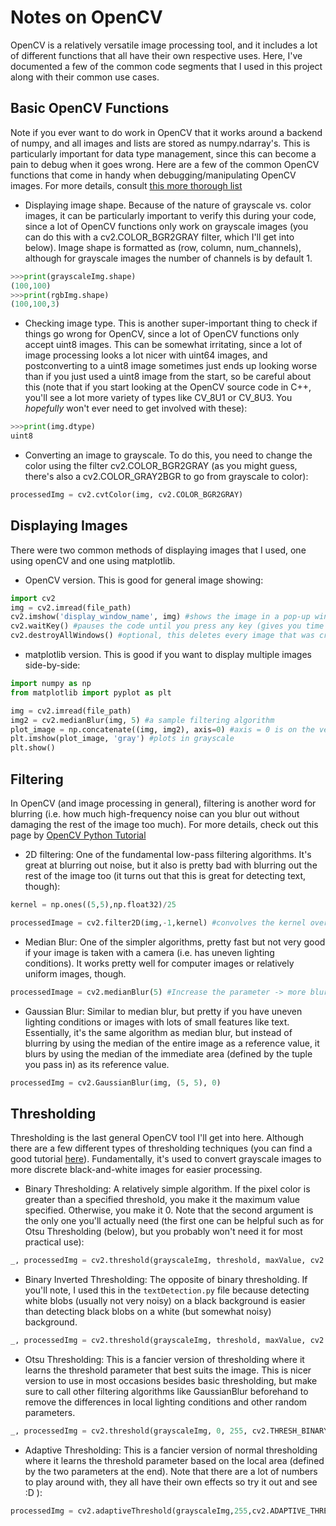 # Notes on OpenCV
OpenCV is a relatively versatile image processing tool, and it includes a lot of different functions that all have their own respective uses. Here, I've documented a few of the common code segments that I used in this project along with their common use cases.

## Basic OpenCV Functions
Note if you ever want to do work in OpenCV that it works around a backend of numpy, and all images and lists are stored as numpy.ndarray's. This is particularly important for data type management, since this can become a pain to debug when it goes wrong. Here are a few of the common OpenCV functions that come in handy when debugging/manipulating OpenCV images. For more details, consult [this more thorough list](https://docs.opencv.org/3.0-beta/doc/py_tutorials/py_core/py_basic_ops/py_basic_ops.html)
* Displaying image shape. Because of the nature of grayscale vs. color images, it can be particularly important to verify this during your code, since a lot of OpenCV functions only work on grayscale images (you can do this with a cv2.COLOR_BGR2GRAY filter, which I'll get into below). Image shape is formatted as (row, column, num_channels), although for grayscale images the number of channels is by default 1.
```python
>>>print(grayscaleImg.shape)
(100,100)
>>>print(rgbImg.shape)
(100,100,3)
```
* Checking image type. This is another super-important thing to check if things go wrong for OpenCV, since a lot of OpenCV functions only accept uint8 images. This can be somewhat irritating, since a lot of image processing looks a lot nicer with uint64 images, and postconverting to a uint8 image sometimes just ends up looking worse than if you just used a uint8 image from the start, so be careful about this (note that if you start looking at the OpenCV source code in C++, you'll see a lot more variety of types like CV_8U1 or CV_8U3. You *hopefully* won't ever need to get involved with these):
```python
>>>print(img.dtype)
uint8
```

* Converting an image to grayscale. To do this, you need to change the color using the filter cv2.COLOR_BGR2GRAY (as you might guess, there's also a cv2.COLOR_GRAY2BGR to go from grayscale to color):
```python
processedImg = cv2.cvtColor(img, cv2.COLOR_BGR2GRAY)
```

## Displaying Images
There were two common methods of displaying images that I used, one using openCV and one using matplotlib.
* OpenCV version. This is good for general image showing:
```python
import cv2
img = cv2.imread(file_path)
cv2.imshow('display_window_name', img) #shows the image in a pop-up window titled 'display_window_name'
cv2.waitKey() #pauses the code until you press any key (gives you time to look at the image)
cv2.destroyAllWindows() #optional, this deletes every image that was created using cv2.imshow() to this point
```

* matplotlib version. This is good if you want to display multiple images side-by-side:
```python
import numpy as np
from matplotlib import pyplot as plt

img = cv2.imread(file_path)
img2 = cv2.medianBlur(img, 5) #a sample filtering algorithm
plot_image = np.concatenate((img, img2), axis=0) #axis = 0 is on the vertical axis
plt.imshow(plot_image, 'gray') #plots in grayscale
plt.show()
```

## Filtering
In OpenCV (and image processing in general), filtering is another word for blurring (i.e. how much high-frequency noise can you blur out without damaging the rest of the image too much). For more details, check out this page by [OpenCV Python Tutorial](http://opencv-python-tutroals.readthedocs.io/en/latest/py_tutorials/py_imgproc/py_filtering/py_filtering.html)

* 2D filtering: One of the fundamental low-pass filtering algorithms. It's great at blurring out noise, but it also is pretty bad with blurring out the rest of the image too (it turns out that this is great for detecting text, though):
```python
kernel = np.ones((5,5),np.float32)/25

processedImage = cv2.filter2D(img,-1,kernel) #convolves the kernel over the image
```

* Median Blur: One of the simpler algorithms, pretty fast but not very good if your image is taken with a camera (i.e. has uneven lighting conditions). It works pretty well for computer images or relatively uniform images, though.
```python
processedImage = cv2.medianBlur(5) #Increase the parameter -> more blurring
```

* Gaussian Blur: Similar to median blur, but pretty if you have uneven lighting conditions or images with lots of small features like text. Essentially, it's the same algorithm as median blur, but instead of blurring by using the median of the entire image as a reference value, it blurs by using the median of the immediate area (defined by the tuple you pass in) as its reference value.
```python
processedImg = cv2.GaussianBlur(img, (5, 5), 0)
```

## Thresholding
Thresholding is the last general OpenCV tool I'll get into here. Although there are a few different types of thresholding techniques (you can find a good tutorial [here](https://docs.opencv.org/trunk/d7/d4d/tutorial_py_thresholding.html)). Fundamentally, it's used to convert grayscale images to more discrete black-and-white images for easier processing.

* Binary Thresholding: A relatively simple algorithm. If the pixel color is greater than a specified threshold, you make it the maximum value specified. Otherwise, you make it 0. Note that the second argument is the only one you'll actually need (the first one can be helpful such as for Otsu Thresholding (below), but you probably won't need it for most practical use):
```python
_, processedImg = cv2.threshold(grayscaleImg, threshold, maxValue, cv2.THRESH_BINARY)
```

* Binary Inverted Thresholding: The opposite of binary thresholding. If you'll note, I used this in the `textDetection.py` file because detecting white blobs (usually not very noisy) on a black background is easier than detecting black blobs on a white (but somewhat noisy) background.
```python
_, processedImg = cv2.threshold(grayscaleImg, threshold, maxValue, cv2.THRESH_BINARY_INV)
```

* Otsu Thresholding: This is a fancier version of thresholding where it learns the threshold parameter that best suits the image. This is nicer version to use in most occasions besides basic thresholding, but make sure to call other filtering algorithms like GaussianBlur beforehand to remove the differences in local lighting conditions and other random parameters. 
```python
_, processedImg = cv2.threshold(grayscaleImg, 0, 255, cv2.THRESH_BINARY | cv2.THRESH_OTSU)
```

* Adaptive Thresholding: This is a fancier version of normal thresholding where it learns the threshold parameter based on the local area (defined by the two parameters at the end). Note that there are a lot of numbers to play around with, they all have their own effects so try it out and see :D ):
```python
processedImg = cv2.adaptiveThreshold(grayscaleImg,255,cv2.ADAPTIVE_THRESH_GAUSSIAN_C, cv2.THRESH_BINARY,13,6)
```